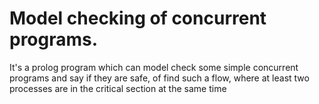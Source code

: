 # Model checking of concurrent programs.
It's a prolog program which can model check some simple concurrent programs and say if they are safe, of find such a flow, where at least two processes are in the critical section at the same time
